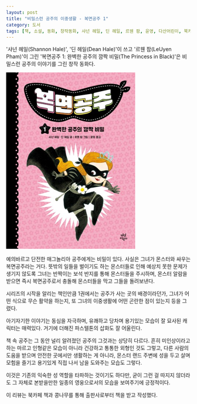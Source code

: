 ```yaml
---
layout: post
title: "비밀스런 공주의 이중생활 - 복면공주 1"
category: 도서
tags: [책, 소설, 동화, 창작동화, 샤넌 헤일, 딘 헤일, 르웬 팜, 윤영, 다산어린이, 북카페 책과 콩나무, 서평]
---
```


'샤넌 헤일(Shannon Hale)', '딘 헤일(Dean Hale)'이 쓰고
'르웬 팜(LeUyen Pham)'이 그린
'복면공주 1: 완벽한 공주의 깜짝 비밀(The Princess in Black)'은
비밀스런 공주의 이야기를 그린 창작 동화다.

![표지](/images/the-princess-in-black-1-book-h480.jpg)

예의바르고 단전한 매그놀리아 공주에게는 비밀이 있다.
사실은 그녀가 몬스터와 싸우는 복면공주라는 거다.
뜻밖의 일들을 벌이기도 하는 몬스터들로 인해
예상치 못한 문제가 생기지 않도록
그녀는 반짝이는 보석 반지를 통해 몬스터들을 주시하며,
몬스터 알람을 받으면 즉시 복면공주로서 충돌해 몬스터들을 막고 그들을 돌려보낸다.

시리즈의 시작을 알리는 책인만큼 1권에서는 공주가 사는 곳의 배경이라던가,
그녀가 어떤 식으로 무슨 활약을 하는지,
또 그녀의 이중생활에 어떤 곤란한 점이 있는지 등을 그렸다.

아기자기한 이야기는 동심을 자극하며,
유쾌하고 당차며 용기있는 모습이 잘 묘사된 캐릭터는 매력있다.
거기에 더해진 파스텔톤의 삽화도 잘 어울린다.

책 속 공주는 그 동안 널리 알려졌던 공주의 그것과는 상당히 다르다.
흔히 미인상이라고 하는 마르고 인형같은 모습이 아니라 건강하고 통통한 외형인 것도 그렇고,
다른 사람의 도움을 받으며 안전한 곳에서만 생활하는 게 아니라,
몬스터 랜드 주변에 성을 두고 살며 모험을 즐기고
용기있게 직접 나서 남을 도와주는 모습도 그렇다.

이것은 기존의 익숙한 성 역할을 타파하는 것이기도 하다만,
굳이 그런 걸 따지지 않더라도
그 자체로 본받을만한 일종의 영웅으로서의 모습을 보여주기에 긍정적이다.



<div class="im im-info">
이 리뷰는 북카페 책과 콩나무를 통해 출판사로부터 책을 받고 작성했다.
</div>
